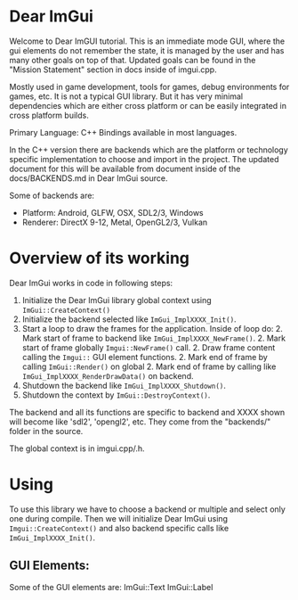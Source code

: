 # Dear ImGui
Welcome to Dear ImGUI tutorial. This is an immediate mode GUI, where the gui 
elements do not remember the state, it is managed by the user and has many other 
goals on top of that. Updated goals can be found in the "Mission Statement" 
section in docs inside of imgui.cpp.

Mostly used in game development, tools for games, debug environments for games, 
etc. It is not a typical GUI library. But it has very minimal dependencies which 
are either cross platform or can be easily integrated in cross platform builds.

Primary Language: C++ Bindings available in most languages.

In the C++ version there are backends which are the platform or technology 
specific implementation to choose and import in the project. The updated 
document for this will be available from document inside of the docs/BACKENDS.md 
in Dear ImGui source.

Some of backends are:
- Platform: Android, GLFW, OSX, SDL2/3, Windows
- Renderer: DirectX 9-12, Metal, OpenGL2/3, Vulkan

# Overview of its working
Dear ImGui works in code in following steps:
1. Initialize the Dear ImGui library global context using `ImGui::CreateContext()`
1. Initialize the backend selected like `ImGui_ImplXXXX_Init()`.
1. Start a loop to draw the frames for the application. Inside of loop do:
	2. Mark start of frame to backend like `ImGui_ImplXXXX_NewFrame()`.
	2. Mark start of frame globally `Imgui::NewFrame()` call.
	2. Draw frame content calling the `Imgui::` GUI element functions.
	2. Mark end of frame by calling `ImGui::Render()` on global
        2. Mark end of frame by calling like `ImGui_ImplXXXX_RenderDrawData()` on backend.
1. Shutdown the backend like `ImGui_ImplXXXX_Shutdown()`.
1. Shutdown the context by `ImGui::DestroyContext()`.

The backend and all its functions are specific to backend and XXXX shown will 
become like 'sdl2', 'opengl2', etc. They come from the "backends/" folder in the 
source.

The global context is in imgui.cpp/.h.

# Using
To use this library we have to choose a backend or multiple and select only one 
during compile. Then we will initialize Dear ImGui using 
`Imgui::CreateContext()` and also backend specific calls like 
`ImGui_ImplXXXX_Init()`.

## GUI Elements:
Some of the GUI elements are:
ImGui::Text
ImGui::Label

